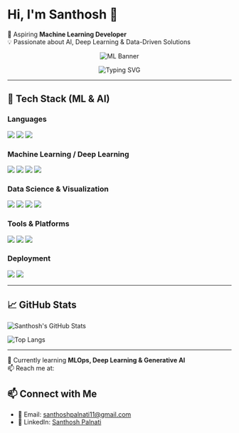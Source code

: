 # Hi, I'm Santhosh 👋  

🎯 Aspiring **Machine Learning Developer**  
💡 Passionate about AI, Deep Learning & Data-Driven Solutions  

<!-- 🌟 Animated Gradient Banner -->
<p align="center">
  <img alt="ML Banner" src="data:image/svg+xml;utf8,
  <svg xmlns='http://www.w3.org/2000/svg' width='900' height='160' viewBox='0 0 900 160'>
    <defs>
      <linearGradient id='g' x1='0' x2='1'>
        <stop offset='0' stop-color='%2300c9a7'>
          <animate attributeName='offset' values='0;1;0' dur='6s' repeatCount='indefinite'/>
        </stop>
        <stop offset='1' stop-color='%230057ff'>
          <animate attributeName='offset' values='1;0;1' dur='6s' repeatCount='indefinite'/>
        </stop>
      </linearGradient>
      <filter id='f' x='-20%' y='-20%' width='140%' height='140%'>
        <feGaussianBlur stdDeviation='8' result='b'/>
        <feBlend in='SourceGraphic' in2='b'/>
      </filter>
    </defs>

    <rect width='900' height='160' rx='14' fill='url(%23g)' filter='url(%23f)'/>
    <g font-family='Fira Code, Consolas, monospace'>
      <text x='50%' y='55' font-size='26' fill='white' text-anchor='middle' font-weight='700'>
        Utkrisht — ML Enthusiast 🚀
      </text>
      <text x='50%' y='100' font-size='14' fill='white' text-anchor='middle' opacity='0.95'>
        Exploring AI • Deep Learning • Data Science
      </text>
      <g transform='translate(760,30) scale(0.9)'>
        <circle cx='0' cy='0' r='6' fill='rgba(255,255,255,0.14)'>
          <animate attributeName='r' values='6;12;6' dur='4s' repeatCount='indefinite'/>
        </circle>
        <circle cx='26' cy='18' r='4' fill='rgba(255,255,255,0.1)'>
          <animate attributeName='r' values='4;8;4' dur='3s' repeatCount='indefinite'/>
        </circle>
      </g>
    </g>
  </svg>" />
</p>

<!-- ⌨️ Typing Animation -->
<p align="center">
  <img src="https://readme-typing-svg.demolab.com?font=Fira+Code&size=22&pause=1000&color=ffffff&width=780&height=50&lines=Machine+Learning+Enthusiast;Deep+Learning+Explorer;AI+%26+ML+Developer;Data+Science+Learner" alt="Typing SVG" />
</p>


---

## 🧠 Tech Stack (ML & AI)

### Languages
<p>
  <img src="https://img.shields.io/badge/Python-3776AB?style=for-the-badge&logo=python&logoColor=white" />
  <img src="https://img.shields.io/badge/R-276DC3?style=for-the-badge&logo=r&logoColor=white" />
  <img src="https://img.shields.io/badge/Julia-9558B2?style=for-the-badge&logo=julia&logoColor=white" />
</p>

### Machine Learning / Deep Learning
<p>
  <img src="https://img.shields.io/badge/TensorFlow-FF6F00?style=for-the-badge&logo=tensorflow&logoColor=white" />
  <img src="https://img.shields.io/badge/PyTorch-EE4C2C?style=for-the-badge&logo=pytorch&logoColor=white" />
  <img src="https://img.shields.io/badge/scikit--learn-F7931E?style=for-the-badge&logo=scikit-learn&logoColor=white" />
  <img src="https://img.shields.io/badge/Keras-D00000?style=for-the-badge&logo=keras&logoColor=white" />
</p>

### Data Science & Visualization
<p>
  <img src="https://img.shields.io/badge/Pandas-150458?style=for-the-badge&logo=pandas&logoColor=white" />
  <img src="https://img.shields.io/badge/Numpy-013243?style=for-the-badge&logo=numpy&logoColor=white" />
  <img src="https://img.shields.io/badge/Matplotlib-11557c?style=for-the-badge&logo=plotly&logoColor=white" />
  <img src="https://img.shields.io/badge/Seaborn-4C9A2A?style=for-the-badge&logo=python&logoColor=white" />
</p>

### Tools & Platforms
<p>
  <img src="https://img.shields.io/badge/Jupyter-F37626?style=for-the-badge&logo=jupyter&logoColor=white" />
  <img src="https://img.shields.io/badge/VS_Code-0078D4?style=for-the-badge&logo=visual-studio-code&logoColor=white" />
  <img src="https://img.shields.io/badge/Git-F05032?style=for-the-badge&logo=git&logoColor=white" />
</p>

### Deployment
<p> <img src="https://img.shields.io/badge/Streamlit-FF4B4B?style=for-the-badge&logo=streamlit&logoColor=white" /> <img src="https://img.shields.io/badge/Flask-000000?style=for-the-badge&logo=flask&logoColor=white" /> </p>




---

## 📈 GitHub Stats  

![Santhosh's GitHub Stats](https://github-readme-stats.vercel.app/api?username=SanthoshPalnati&show_icons=true&theme=tokyonight)

![Top Langs](https://github-readme-stats.vercel.app/api/top-langs/?username=SanthoshPalnati&layout=compact&theme=tokyonight)

---

🌱 Currently learning **MLOps, Deep Learning & Generative AI**  
📫 Reach me at: 
## 📫 Connect with Me  

- 📧 Email: [santhoshpalnati11@gmail.com](mailto:santhoshpalnati11@gmail.com)  
- 💼 LinkedIn: [Santhosh Palnati](https://www.linkedin.com/in/santhosh-palnati-b2b859327/)  


